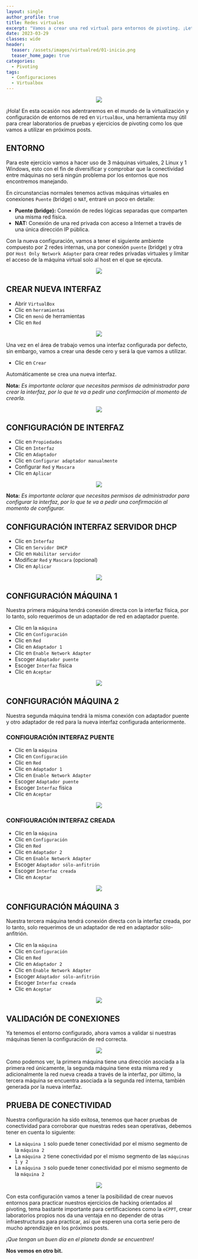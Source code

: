 ```yaml
---
layout: single
author_profile: true
title: Redes virtuales
excerpt: "Vamos a crear una red virtual para entornos de pivoting. ¡Let's hack!"
date: 2023-03-29
classes: wide
header:
  teaser: /assets/images/virtualred/01-inicio.png
  teaser_home_page: true
categories:
  - Pivoting
tags:
  - Configuraciones
  - Virtualbox
---
```


<p style="text-align: center;">
<img src="/assets/images/virtualred/02-tarjeta.png">
</p>
 

¡Hola! En esta ocasión nos adentraremos en el mundo de la virtualización y configuración de entornos de red en `VirtualBox`, una herramienta muy útil para crear laboratorios de pruebas y ejercicios de pivoting como los que vamos a utilizar en próximos posts.

## ENTORNO

Para este ejercicio vamos a hacer uso de 3 máquinas virtuales, 2 Linux y 1 Windows, esto con el fin de diversificar y comprobar que la conectividad entre máquinas no será ningún problema por los entornos que nos encontremos manejando.

En circunstancias normales tenemos activas máquinas virtuales en conexiones `Puente` (bridge) o `NAT`, entraré un poco en detalle:
>
* **Puente (bridge):** Conexión de redes lógicas separadas que comparten una misma red física.
* **NAT:** Conexión de una red privada con acceso a Internet a través de una única dirección IP pública.
>

Con la nueva configuración, vamos a tener el siguiente ambiente compuesto por 2 redes internas, una por conexión `puente` (bridge) y otra por `Host Only Network Adapter` para crear redes privadas virtuales y limitar el acceso de la máquina virtual solo al host en el que se ejecuta.

<p style="text-align: center;">
<img src="/assets/images/virtualred/03-virtual.png">
</p>

## CREAR NUEVA INTERFAZ
>
* Abrir `VirtualBox`
* Clic en `herramientas`
* Clic en `menú` de herramientas
* Clic en `Red`
>

<p style="text-align: center;">
<img src="/assets/images/virtualred/04-virtual.png">
</p>

Una vez en el área de trabajo vemos una interfaz configurada por defecto, sin embargo, vamos a crear una desde cero y será la que vamos a utilizar.
>
* Clic en `Crear`
>

Automáticamente se crea una nueva interfaz.

**Nota:** _Es importante aclarar que necesitas permisos de administrador para crear la interfaz, por lo que te va a pedir una confirmación al momento de crearla._

<p style="text-align: center;">
<img src="/assets/images/virtualred/05-virtual.png">
</p>

## CONFIGURACIÓN DE INTERFAZ
>
* Clic en `Propiedades`
* Clic en `Interfaz`
* Clic en `Adaptador`
* Clic en `Configurar adaptador manualmente`
* Configurar `Red` y `Mascara`
* Clic en `Aplicar`
>

<p style="text-align: center;">
<img src="/assets/images/virtualred/06-virtual.png">
</p>

**Nota:** _Es importante aclarar que necesitas permisos de administrador para configurar la interfaz, por lo que te va a pedir una confirmación al momento de configurar._

## CONFIGURACIÓN INTERFAZ SERVIDOR DHCP
>
* Clic en `Interfaz`
* Clic en `Servidor DHCP`
* Clic en `Habilitar servidor`
* Modificar `Red` y `Mascara` (opcional)
* Clic en `Aplicar`
>

<p style="text-align: center;">
<img src="/assets/images/virtualred/07-virtual.png">
</p>

## CONFIGURACIÓN MÁQUINA 1

Nuestra primera máquina tendrá conexión directa con la interfaz física, por lo tanto, solo requerimos de un adaptador de red en adaptador puente.
>
* Clic en la `máquina`
* Clic en `Configuración`
* Clic en `Red`
* Clic en `Adaptador 1`
* Clic en `Enable Network Adapter`
* Escoger `Adaptador puente`
* Escoger `Interfaz` física
* Clic en `Aceptar`
>

<p style="text-align: center;">
<img src="/assets/images/virtualred/08-virtual.png">
</p>

## CONFIGURACIÓN MÁQUINA 2

Nuestra segunda máquina tendrá la misma conexión con adaptador puente y otro adaptador de red para la nueva interfaz configurada anteriormente.

### CONFIGURACIÓN INTERFAZ PUENTE
>
* Clic en la `máquina`
* Clic en `Configuración`
* Clic en `Red`
* Clic en `Adaptador 1`
* Clic en `Enable Network Adapter`
* Escoger `Adaptador puente`
* Escoger `Interfaz` física
* Clic en `Aceptar`
>

<p style="text-align: center;">
<img src="/assets/images/virtualred/09-virtual.png">
</p>

### CONFIGURACIÓN INTERFAZ CREADA
>
* Clic en la `máquina`
* Clic en `Configuración`
* Clic en `Red`
* Clic en `Adaptador 2`
* Clic en `Enable Network Adapter`
* Escoger `Adaptador sólo-anfitrión`
* Escoger `Interfaz creada`
* Clic en `Aceptar`
>

<p style="text-align: center;">
<img src="/assets/images/virtualred/10-virtual.png">
</p>

## CONFIGURACIÓN MÁQUINA 3

Nuestra tercera máquina tendrá conexión directa con la interfaz creada, por lo tanto, solo requerimos de un adaptador de red en adaptador sólo-anfitrión.
>
* Clic en la `máquina`
* Clic en `Configuración`
* Clic en `Red`
* Clic en `Adaptador 2`
* Clic en `Enable Network Adapter`
* Escoger `Adaptador sólo-anfitrión`
* Escoger `Interfaz creada`
* Clic en `Aceptar`
>

<p style="text-align: center;">
<img src="/assets/images/virtualred/11-virtual.png">
</p>

## VALIDACIÓN DE CONEXIONES

Ya tenemos el entorno configurado, ahora vamos a validar si nuestras máquinas tienen la configuración de red correcta.

<p style="text-align: center;">
<img src="/assets/images/virtualred/12-virtual.png">
</p>

Como podemos ver, la primera máquina tiene una dirección asociada a la primera red únicamente, la segunda máquina tiene esta misma red y adicionalmente la red nueva creada a través de la interfaz, por último, la tercera máquina se encuentra asociada a la segunda red interna, también generada por la nueva interfaz.

## PRUEBA DE CONECTIVIDAD

Nuestra configuración ha sido exitosa, tenemos que hacer pruebas de conectividad para corroborar que nuestras redes sean operativas, debemos tener en cuenta lo siguiente:
>
* La `máquina 1` solo puede tener conectividad por el mismo segmento de la `máquina 2`
* La `máquina 2` tiene conectividad por el mismo segmento de las `máquinas 1 y 2`
* La `máquina 3` solo puede tener conectividad por el mismo segmento de la `máquina 2`
>

<p style="text-align: center;">
<img src="/assets/images/virtualred/13-virtual.png">
</p>

Con esta configuración vamos a tener la posibilidad de crear nuevos entornos para practicar nuestros ejercicios de hacking orientados al pivoting, tema bastante importante para certificaciones como la `eCPPT`, crear laboratorios propios nos da una ventaja en no depender de otras infraestructuras para practicar, así que esperen una corta serie pero de mucho aprendizaje en los próximos posts.

_¡Que tengan un buen día en el planeta donde se encuentren!_

**Nos vemos en otro bit.**
